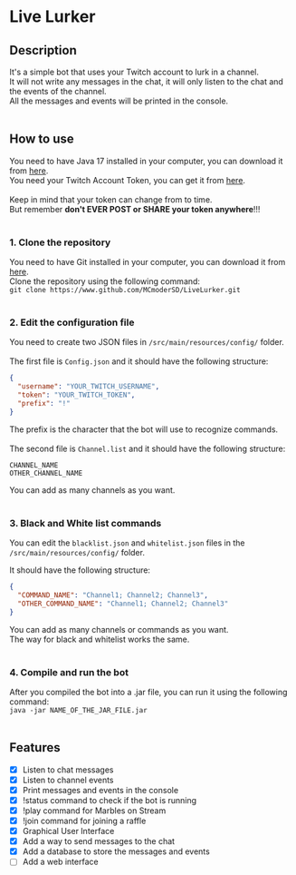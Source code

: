 # Live Lurker

## Description

It's a simple bot that uses your Twitch account to lurk in a channel. <br>
It will not write any messages in the chat, it will only listen to the chat and the events of the channel. <br>
All the messages and events will be printed in the console. <br> <br>

## How to use

You need to have Java 17 installed in your computer, you can download it
from [here](https://www.oracle.com/uk/java/technologies/downloads/#java17). <br>
You need your Twitch Account Token, you can get it from [here](https://twitchapps.com/tmi/).<br> <br>
Keep in mind that your token can change from to time. <br>
But remember **don't EVER POST or SHARE your token anywhere**!!! <br> <br>

### 1. Clone the repository

You need to have Git installed in your computer, you can download it from [here](https://git-scm.com/downloads). <br>
Clone the repository using the following command: <br>
```git clone https://www.github.com/MCmoderSD/LiveLurker.git ``` <br> <br>

### 2. Edit the configuration file

You need to create two JSON files in ```/src/main/resources/config/``` folder. <br> <br>
The first file is ```Config.json``` and it should have the following structure: <br>

```json
{
  "username": "YOUR_TWITCH_USERNAME",
  "token": "YOUR_TWITCH_TOKEN",
  "prefix": "!"
}
```

The prefix is the character that the bot will use to recognize commands. <br> <br>
The second file is ```Channel.list``` and it should have the following structure: <br>

```
CHANNEL_NAME
OTHER_CHANNEL_NAME
```

You can add as many channels as you want. <br> <br>

### 3. Black and White list commands

You can edit the ```blacklist.json``` and ```whitelist.json```  files in the ```/src/main/resources/config/```
folder. <br>

It should have the following structure: <br>

```json
{
  "COMMAND_NAME": "Channel1; Channel2; Channel3",
  "OTHER_COMMAND_NAME": "Channel1; Channel2; Channel3"
}
```

You can add as many channels or commands as you want. <br>
The way for black and whitelist works the same. <br> <br>

### 4. Compile and run the bot

After you compiled the bot into a .jar file, you can run it using the following command: <br>
```java -jar NAME_OF_THE_JAR_FILE.jar``` <br> <br>

## Features

- [x] Listen to chat messages
- [x] Listen to channel events
- [x] Print messages and events in the console
- [x] !status command to check if the bot is running
- [x] !play command for Marbles on Stream
- [x] !join command for joining a raffle
- [x] Graphical User Interface
- [x] Add a way to send messages to the chat
- [x] Add a database to store the messages and events
- [ ] Add a web interface 